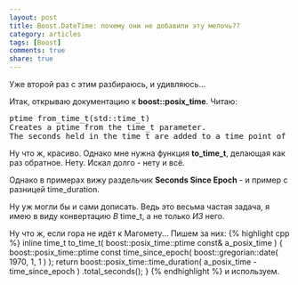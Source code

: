 ```yaml
---
layout: post
title: Boost.DateTime: почему они не добавили эту мелочь??
category: articles
tags: [Boost]
comments: true
share: true
---
```

Уже второй раз с этим разбираюсь, и удивляюсь...

Итак, открываю документацию к **boost::posix_time**. Читаю:
<pre>
ptime from_time_t(std::time_t)
Creates a ptime from the time_t parameter.
The seconds held in the time_t are added to a time point of 1970-Jan-01.
</pre>
Ну что ж, красиво. Однако мне нужна функция **to_time_t**, делающая как раз обратное. Нету. Искал долго - нету и всё.

Однако в примерах вижу раздельчик **Seconds Since Epoch** - и пример с разницей time_duration.

Ну уж могли бы и сами дописать. Ведь это весьма частая задача, я имею в виду конвертацию *В* time_t, а не только *ИЗ* него.

Ну что ж, если гора не идёт к Магомету... Пишем за них:
{% highlight cpp %}
inline time_t to_time_t( boost::posix_time::ptime const& a_posix_time ) {
    boost::posix_time::ptime const time_since_epoch( 
            boost::gregorian::date( 1970, 1, 1 ) );
    return boost::posix_time::time_duration( a_posix_time - time_since_epoch )
           .total_seconds();
}
{% endhighlight %}
и используем.
